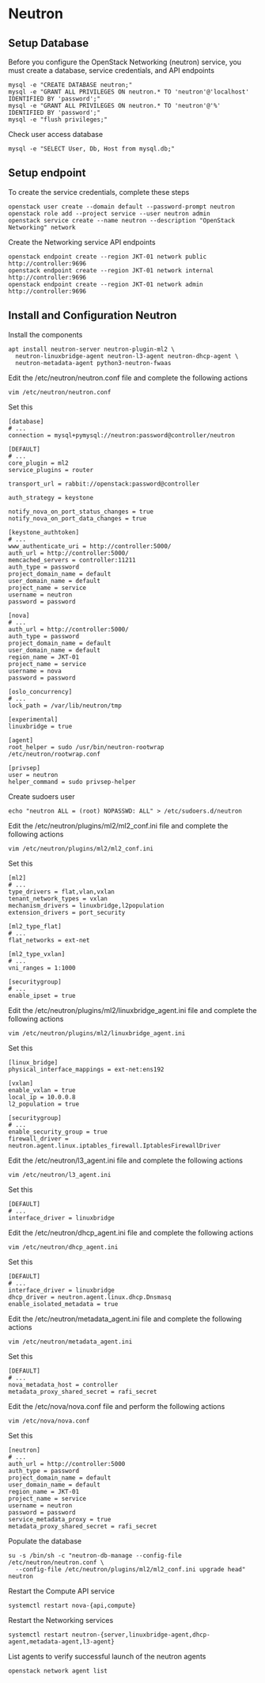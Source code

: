 # Neutron

## Setup Database
Before you configure the OpenStack Networking (neutron) service, you must create a database, service credentials, and API endpoints
```
mysql -e "CREATE DATABASE neutron;"
mysql -e "GRANT ALL PRIVILEGES ON neutron.* TO 'neutron'@'localhost' IDENTIFIED BY 'password';"
mysql -e "GRANT ALL PRIVILEGES ON neutron.* TO 'neutron'@'%' IDENTIFIED BY 'password';"
mysql -e "flush privileges;"
```

Check user access database
```
mysql -e "SELECT User, Db, Host from mysql.db;"
```

## Setup endpoint
To create the service credentials, complete these steps
```
openstack user create --domain default --password-prompt neutron
openstack role add --project service --user neutron admin
openstack service create --name neutron --description "OpenStack Networking" network
```

Create the Networking service API endpoints
```
openstack endpoint create --region JKT-01 network public http://controller:9696
openstack endpoint create --region JKT-01 network internal http://controller:9696
openstack endpoint create --region JKT-01 network admin http://controller:9696
```

## Install and Configuration Neutron
Install the components
```
apt install neutron-server neutron-plugin-ml2 \
  neutron-linuxbridge-agent neutron-l3-agent neutron-dhcp-agent \
  neutron-metadata-agent python3-neutron-fwaas
```

Edit the /etc/neutron/neutron.conf file and complete the following actions
```
vim /etc/neutron/neutron.conf
```

Set this
```
[database]
# ...
connection = mysql+pymysql://neutron:password@controller/neutron

[DEFAULT]
# ...
core_plugin = ml2
service_plugins = router

transport_url = rabbit://openstack:password@controller

auth_strategy = keystone

notify_nova_on_port_status_changes = true
notify_nova_on_port_data_changes = true

[keystone_authtoken]
# ...
www_authenticate_uri = http://controller:5000/
auth_url = http://controller:5000/
memcached_servers = controller:11211
auth_type = password
project_domain_name = default
user_domain_name = default
project_name = service
username = neutron
password = password

[nova]
# ...
auth_url = http://controller:5000/
auth_type = password
project_domain_name = default
user_domain_name = default
region_name = JKT-01
project_name = service
username = nova
password = password

[oslo_concurrency]
# ...
lock_path = /var/lib/neutron/tmp

[experimental]
linuxbridge = true

[agent]
root_helper = sudo /usr/bin/neutron-rootwrap /etc/neutron/rootwrap.conf

[privsep]
user = neutron
helper_command = sudo privsep-helper
```

Create sudoers user
```
echo "neutron ALL = (root) NOPASSWD: ALL" > /etc/sudoers.d/neutron
```

Edit the /etc/neutron/plugins/ml2/ml2_conf.ini file and complete the following actions
```
vim /etc/neutron/plugins/ml2/ml2_conf.ini
```

Set this
```
[ml2]
# ...
type_drivers = flat,vlan,vxlan 
tenant_network_types = vxlan
mechanism_drivers = linuxbridge,l2population
extension_drivers = port_security

[ml2_type_flat]
# ...
flat_networks = ext-net

[ml2_type_vxlan]
# ...
vni_ranges = 1:1000

[securitygroup]
# ...
enable_ipset = true
```

Edit the /etc/neutron/plugins/ml2/linuxbridge_agent.ini file and complete the following actions
```
vim /etc/neutron/plugins/ml2/linuxbridge_agent.ini
```

Set this
```
[linux_bridge]
physical_interface_mappings = ext-net:ens192

[vxlan]
enable_vxlan = true
local_ip = 10.0.0.8
l2_population = true

[securitygroup]
# ...
enable_security_group = true
firewall_driver = neutron.agent.linux.iptables_firewall.IptablesFirewallDriver
```

Edit the /etc/neutron/l3_agent.ini file and complete the following actions
```
vim /etc/neutron/l3_agent.ini
```

Set this
```
[DEFAULT]
# ...
interface_driver = linuxbridge
```

Edit the /etc/neutron/dhcp_agent.ini file and complete the following actions
```
vim /etc/neutron/dhcp_agent.ini
```

Set this
```
[DEFAULT]
# ...
interface_driver = linuxbridge
dhcp_driver = neutron.agent.linux.dhcp.Dnsmasq
enable_isolated_metadata = true
```

Edit the /etc/neutron/metadata_agent.ini file and complete the following actions
```
vim /etc/neutron/metadata_agent.ini
```

Set this
```
[DEFAULT]
# ...
nova_metadata_host = controller
metadata_proxy_shared_secret = rafi_secret
```

Edit the /etc/nova/nova.conf file and perform the following actions
```
vim /etc/nova/nova.conf
```

Set this
```
[neutron]
# ...
auth_url = http://controller:5000
auth_type = password
project_domain_name = default
user_domain_name = default
region_name = JKT-01
project_name = service
username = neutron
password = password
service_metadata_proxy = true
metadata_proxy_shared_secret = rafi_secret
```

Populate the database
```
su -s /bin/sh -c "neutron-db-manage --config-file /etc/neutron/neutron.conf \
  --config-file /etc/neutron/plugins/ml2/ml2_conf.ini upgrade head" neutron
```

Restart the Compute API service
```
systemctl restart nova-{api,compute} 
```

Restart the Networking services
```
systemctl restart neutron-{server,linuxbridge-agent,dhcp-agent,metadata-agent,l3-agent}
```

List agents to verify successful launch of the neutron agents
```
openstack network agent list
```